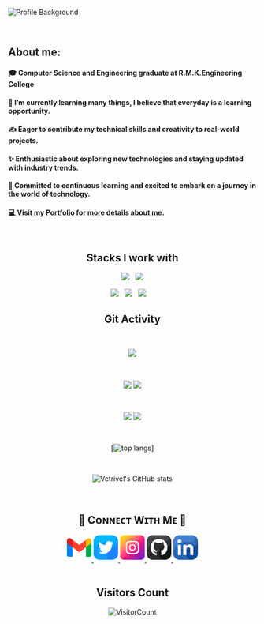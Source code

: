 ![Profile Background](https://github.com/user-attachments/assets/473f3d9c-cbc8-4d61-a574-f1a79eccbed9)


<br>

## About me:
 <h4> 🎓 Computer Science and Engineering graduate at R.M.K.Engineering College </h4>
 <h4> 🌱 I’m currently learning many things, I believe that everyday is a learning opportunity. </h4>
 <h4> ✍️ Eager to contribute my technical skills and creativity to real-world projects.</h4> 
 <h4> ✨ Enthusiastic about exploring new technologies and staying updated with industry trends.</h4>
 <h4> 💭 Committed to continuous learning and excited to embark on a journey in the world of technology. </h4>
 
 <h4> 
  
  💻 Visit my [Portfolio](https://vetrivel07.github.io/vetrivel-m-portfolio/) for more details about me.
 
 </h4>
<br>
  <div>
   
<h2 align="center"> Stacks I work with </h2>

<p  align="center">
<img src="https://img.shields.io/badge/HTML5-E34F26?style=for-the-badge&logo=html5&logoColor=white" height="25"/>
  &nbsp;
<img src="https://img.shields.io/badge/CSS3-1572B6?style=for-the-badge&logo=css3&logoColor=white" height="25"/>  
 </p>
 <p  align="center">
<img src="https://img.shields.io/badge/JavaScript-323330?style=for-the-badge&logo=javascript&logoColor=F7DF1E" height="25"/>
  &nbsp;
<img src="https://img.shields.io/badge/Python-3776AB?style=for-the-badge&logo=python&logoColor=white" height="25"/>
  &nbsp;
<img src="https://img.shields.io/badge/Java-ED8B00?style=for-the-badge&logo=java&logoColor=white" height="25"/>  
  &nbsp;
<i class="fa-brands fa-java"></i>
  &nbsp;
 </p> </p>

<h2 align="center">Git Activity </h2>
 
<div align="center" width=100%>

<br/>

<div align="center">
  
![](https://github-profile-summary-cards.vercel.app/api/cards/profile-details?username=Vetrivel07&theme=github_dark)
  
<br/>

![](https://github-profile-summary-cards.vercel.app/api/cards/most-commit-language?username=Vetrivel07&theme=github_dark)
![](https://github-profile-summary-cards.vercel.app/api/cards/stats?username=Vetrivel07&theme=github_dark)
  
<br/>

![](https://github-profile-summary-cards.vercel.app/api/cards/repos-per-language?username=Vetrivel07&theme=github_dark)
![](https://github-profile-summary-cards.vercel.app/api/cards/productive-time?username=Vetrivel07&theme=github_dark)
  
<br/>

[![top langs](https://github-readme-stats.vercel.app/api/top-langs/?username=Vetrivel07&layout=compact&theme=radical)]
  
<br/>

![Vetrivel's GitHub stats](https://github-readme-stats.vercel.app/api?username=Vetrivel07&show_icons=true&theme=radical)
  
<br/>
  
</div>

<!--Contact Section--> 

<h2 align="center">🤝 Cᴏɴɴᴇᴄᴛ Wɪᴛʜ Mᴇ 🤝 </h2>
<div align="center">
  
<a href="mailto:vetrim2003@gmail.com" target="_blank">
<img src="./gmail.png" width=50 height=50 alt="vetrim2003@gmail.com" style="margin-bottom: 5px;" />
</a>

<a href="https://twitter.com/irtev_m_07" target="_blank">
<img src="./twitter.png" width=50 height=50 alt="irtev_m_07" style="margin-bottom: 5px;" />
</a>

<a href="https://www.instagram.com/irtev_m_07" target="_blank">
<img src="./instagram.png" width=50 height=50 alt="irtev_m_07" style="margin-bottom: 5px;" />
</a>

<a href="https://github.com/Vetrivel07" target="_blank">
<img src="./github.png" width=50 height=50 alt="Vetrivel07" style="margin-bottom: 5px;" />
</a>

<a href="https://www.linkedin.com/in/vetrivel-maheswaran/" target="_blank">
<img src="./linkedin.png" width=50 height=50 alt="Vetrivel-maheswaran" style="margin-bottom: 5px;" />
</a>
</div>
<br/>

<h2 align="center">Visitors Count </h2>

![VisitorCount](https://profile-counter.glitch.me/{Vetrivel07}/count.svg) </div>


